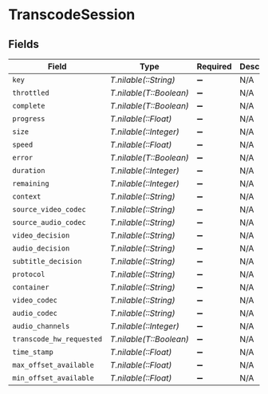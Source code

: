 # TranscodeSession


## Fields

| Field                    | Type                     | Required                 | Description              | Example                  |
| ------------------------ | ------------------------ | ------------------------ | ------------------------ | ------------------------ |
| `key`                    | *T.nilable(::String)*    | :heavy_minus_sign:       | N/A                      | vv3i2q2lax92qlzul1hbd4bx |
| `throttled`              | *T.nilable(T::Boolean)*  | :heavy_minus_sign:       | N/A                      | false                    |
| `complete`               | *T.nilable(T::Boolean)*  | :heavy_minus_sign:       | N/A                      | false                    |
| `progress`               | *T.nilable(::Float)*     | :heavy_minus_sign:       | N/A                      | 1.7999999523162842       |
| `size`                   | *T.nilable(::Integer)*   | :heavy_minus_sign:       | N/A                      | -22                      |
| `speed`                  | *T.nilable(::Float)*     | :heavy_minus_sign:       | N/A                      | 25.100000381469727       |
| `error`                  | *T.nilable(T::Boolean)*  | :heavy_minus_sign:       | N/A                      | false                    |
| `duration`               | *T.nilable(::Integer)*   | :heavy_minus_sign:       | N/A                      | 1445695                  |
| `remaining`              | *T.nilable(::Integer)*   | :heavy_minus_sign:       | N/A                      | 53                       |
| `context`                | *T.nilable(::String)*    | :heavy_minus_sign:       | N/A                      | streaming                |
| `source_video_codec`     | *T.nilable(::String)*    | :heavy_minus_sign:       | N/A                      | h264                     |
| `source_audio_codec`     | *T.nilable(::String)*    | :heavy_minus_sign:       | N/A                      | aac                      |
| `video_decision`         | *T.nilable(::String)*    | :heavy_minus_sign:       | N/A                      | transcode                |
| `audio_decision`         | *T.nilable(::String)*    | :heavy_minus_sign:       | N/A                      | transcode                |
| `subtitle_decision`      | *T.nilable(::String)*    | :heavy_minus_sign:       | N/A                      | burn                     |
| `protocol`               | *T.nilable(::String)*    | :heavy_minus_sign:       | N/A                      | http                     |
| `container`              | *T.nilable(::String)*    | :heavy_minus_sign:       | N/A                      | mkv                      |
| `video_codec`            | *T.nilable(::String)*    | :heavy_minus_sign:       | N/A                      | h264                     |
| `audio_codec`            | *T.nilable(::String)*    | :heavy_minus_sign:       | N/A                      | opus                     |
| `audio_channels`         | *T.nilable(::Integer)*   | :heavy_minus_sign:       | N/A                      | 1                        |
| `transcode_hw_requested` | *T.nilable(T::Boolean)*  | :heavy_minus_sign:       | N/A                      | true                     |
| `time_stamp`             | *T.nilable(::Float)*     | :heavy_minus_sign:       | N/A                      | 1.7058958054919229e+09   |
| `max_offset_available`   | *T.nilable(::Float)*     | :heavy_minus_sign:       | N/A                      | 29.53                    |
| `min_offset_available`   | *T.nilable(::Float)*     | :heavy_minus_sign:       | N/A                      | 3.003000020980835        |